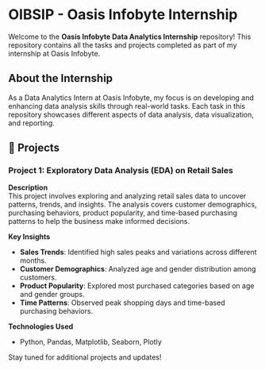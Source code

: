 # OIBSIP - Oasis Infobyte Internship

Welcome to the **Oasis Infobyte Data Analytics Internship** repository! This repository contains all the tasks and projects completed as part of my internship at Oasis Infobyte.

## About the Internship
As a Data Analytics Intern at Oasis Infobyte, my focus is on developing and enhancing data analysis skills through real-world tasks. Each task in this repository showcases different aspects of data analysis, data visualization, and reporting.

## 📁 Projects

### Project 1: Exploratory Data Analysis (EDA) on Retail Sales

**Description**  
This project involves exploring and analyzing retail sales data to uncover patterns, trends, and insights. The analysis covers customer demographics, purchasing behaviors, product popularity, and time-based purchasing patterns to help the business make informed decisions.

**Key Insights**  
- **Sales Trends**: Identified high sales peaks and variations across different months.
- **Customer Demographics**: Analyzed age and gender distribution among customers.
- **Product Popularity**: Explored most purchased categories based on age and gender groups.
- **Time Patterns**: Observed peak shopping days and time-based purchasing behaviors.

**Technologies Used**  
- Python, Pandas, Matplotlib, Seaborn, Plotly


Stay tuned for additional projects and updates!

